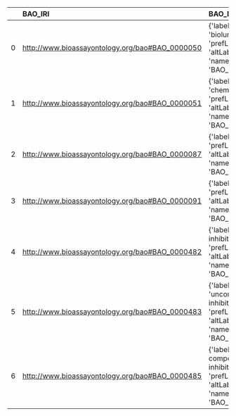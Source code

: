 |    | BAO_IRI                                         | BAO_DESC                                                                                            | REX_IRI                                    | REX_DESC                                |
|---:|:------------------------------------------------|:----------------------------------------------------------------------------------------------------|:-------------------------------------------|:----------------------------------------|
|  0 | http://www.bioassayontology.org/bao#BAO_0000050 | {'label': 'bioluminescence', 'prefLabel': None, 'altLabel': None, 'name': 'BAO_0000050'}            | http://purl.obolibrary.org/obo/REX_0000298 | {'label': 'bioluminescence'}            |
|  1 | http://www.bioassayontology.org/bao#BAO_0000051 | {'label': 'chemiluminescence', 'prefLabel': None, 'altLabel': None, 'name': 'BAO_0000051'}          | http://purl.obolibrary.org/obo/REX_0000294 | {'label': 'chemiluminescence'}          |
|  2 | http://www.bioassayontology.org/bao#BAO_0000087 | {'label': 'activation', 'prefLabel': None, 'altLabel': None, 'name': 'BAO_0000087'}                 | http://purl.obolibrary.org/obo/REX_0000221 | {'label': 'activation'}                 |
|  3 | http://www.bioassayontology.org/bao#BAO_0000091 | {'label': 'inhibition', 'prefLabel': None, 'altLabel': None, 'name': 'BAO_0000091'}                 | http://purl.obolibrary.org/obo/REX_0000218 | {'label': 'inhibition'}                 |
|  4 | http://www.bioassayontology.org/bao#BAO_0000482 | {'label': 'competitive inhibition', 'prefLabel': None, 'altLabel': None, 'name': 'BAO_0000482'}     | http://purl.obolibrary.org/obo/REX_0000220 | {'label': 'competitive inhibition'}     |
|  5 | http://www.bioassayontology.org/bao#BAO_0000483 | {'label': 'uncompetitive inhibition', 'prefLabel': None, 'altLabel': None, 'name': 'BAO_0000483'}   | http://purl.obolibrary.org/obo/REX_0000229 | {'label': 'uncompetitive inhibition'}   |
|  6 | http://www.bioassayontology.org/bao#BAO_0000485 | {'label': 'non-competitive inhibition', 'prefLabel': None, 'altLabel': None, 'name': 'BAO_0000485'} | http://purl.obolibrary.org/obo/REX_0000228 | {'label': 'non-competitive inhibition'} |